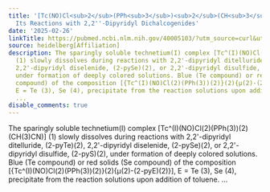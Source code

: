 ```yaml
---
title: '[Tc(NO)Cl<sub>2</sub>(PPh<sub>3</sub>)<sub>2</sub>(CH<sub>3</sub>CN)] and
  Its Reactions with 2,2''-Dipyridyl Dichalcogenides'
date: '2025-02-26'
linkTitle: https://pubmed.ncbi.nlm.nih.gov/40005103/?utm_source=curl&utm_medium=rss&utm_campaign=pubmed-2&utm_content=1FakS-2QOkCT8HsMOQP1bCRQ4YzyumYOmxmF0moLsQ3dFB1E9V&fc=20220326224207&ff=20250226171103&v=2.18.0.post9+e462414
source: heidelberg[Affiliation]
description: The sparingly soluble technetium(I) complex [Tc^(I)(NO)Cl(2)(PPh(3))(2)(CH(3)CN)]
  (1) slowly dissolves during reactions with 2,2'-dipyridyl ditelluride, (2-pyTe)(2),
  2,2'-dipyridyl diselenide, (2-pySe)(2), or 2,2'-dipyridyl disulfide, (2-pyS)(2),
  under formation of deeply colored solutions. Blue (Te compound) or red solids (Se
  compound) of the composition [{Tc^(I)(NO)Cl(2)(PPh(3))(2)}(2){µ(2)-(2-pyE)(2)}],
  E = Te (3), Se (4), precipitate from the reaction solutions upon addition of toluene.
  ...
disable_comments: true
---
```

The sparingly soluble technetium(I) complex [Tc^(I)(NO)Cl(2)(PPh(3))(2)(CH(3)CN)] (1) slowly dissolves during reactions with 2,2'-dipyridyl ditelluride, (2-pyTe)(2), 2,2'-dipyridyl diselenide, (2-pySe)(2), or 2,2'-dipyridyl disulfide, (2-pyS)(2), under formation of deeply colored solutions. Blue (Te compound) or red solids (Se compound) of the composition [{Tc^(I)(NO)Cl(2)(PPh(3))(2)}(2){µ(2)-(2-pyE)(2)}], E = Te (3), Se (4), precipitate from the reaction solutions upon addition of toluene. ...